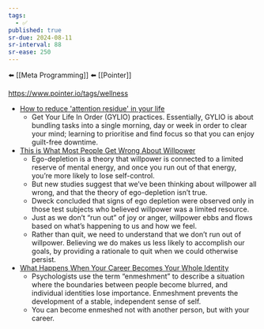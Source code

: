 ```yaml
---
tags:
  - ✅
published: true
sr-due: 2024-08-11
sr-interval: 88
sr-ease: 250
---
```

⬅️ [[Meta Programming]]
⬅️ [[Pointer]]

https://www.pointer.io/tags/wellness

- [How to reduce 'attention residue' in your life](https://www.bbc.com/worklife/article/20200130-the-life-hack-to-reduce-admin-and-carve-out-downtime)
	- Get Your Life In Order (GYLIO) practices. Essentially, GYLIO is about bundling tasks into a single morning, day or week in order to clear your mind; learning to prioritise and find focus so that you can enjoy guilt-free downtime.
- [This is What Most People Get Wrong About Willpower](https://www.nirandfar.com/about-willpower/)
	- Ego-depletion is a theory that willpower is connected to a limited reserve of mental energy, and once you run out of that energy, you’re more likely to lose self-control.
	- But new studies suggest that we’ve been thinking about willpower all wrong, and that the theory of ego-depletion isn’t true.
	- Dweck concluded that signs of ego depletion were observed only in those test subjects who believed willpower was a limited resource.
	- Just as we don’t “run out” of joy or anger, willpower ebbs and flows based on what’s happening to us and how we feel.
	- Rather than quit, we need to understand that we don’t run out of willpower. Believing we do makes us less likely to accomplish our goals, by providing a rationale to quit when we could otherwise persist.
- [What Happens When Your Career Becomes Your Whole Identity ](https://hbr.org/2019/12/what-happens-when-your-career-becomes-your-whole-identity)
	- Psychologists use the term “enmeshment” to describe a situation where the boundaries between people become blurred, and individual identities lose importance. Enmeshment prevents the development of a stable, independent sense of self. 
	- You can become enmeshed not with another person, but with your career.